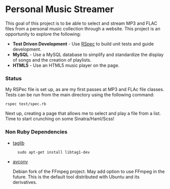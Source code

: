 # Personal Music Streamer

This goal of this project is to be able to select and stream MP3 and FLAC files
from a personal music collection through a website. This project is an
opportunity to explore the following:

+ __Test Driven Development__ - Use [RSpec](http://rspec.info/) to build unit
tests and guide development.   
+ __MySQL__ - Use a MySQL database to simplify and standardize the display of
songs and the creation of playlists.   
+ __HTML5__ - Use an HTML5 music player on the page.   

### Status

My RSPec file is set up, as are my first passes at MP3 and FLAc
file classes. Tests can be run from the main directory using the following
command:

    rspec test/spec.rb

Next up, creating a page that allows me to select and play a file from a list.
Time to start crunching on some Sinatra/Haml/Scss!

### Non Ruby Dependencies

+ [taglib](http://taglib.github.io/)

        sudo apt-get install libtag1-dev   

+ [avconv](http://libav.org/)

    Debian fork of the FFmpeg project. May add option
to use FFmpeg in the future. This is the default tool distributed with Ubuntu
and its derivatives.
